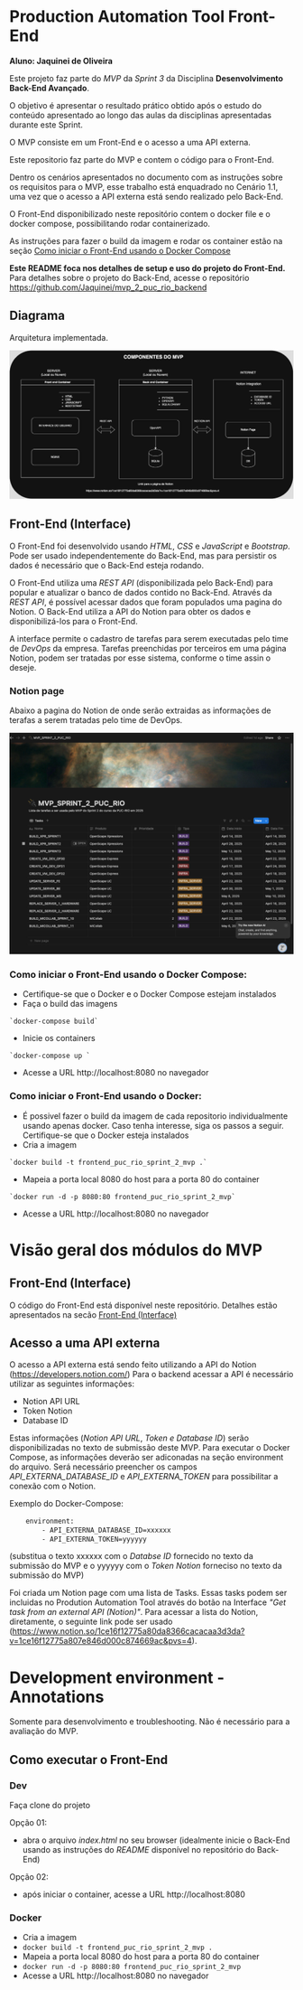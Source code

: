 # Production Automation Tool Front-End
**Aluno: Jaquinei de Oliveira**

Este projeto faz parte do *MVP* da *Sprint 3* da Disciplina **Desenvolvimento Back-End Avançado**.

O objetivo é apresentar o resultado prático obtido após o estudo do conteúdo apresentado ao longo das aulas da disciplinas apresentadas durante este Sprint.

O MVP consiste em um Front-End e o acesso a uma API externa.

Este repositorio faz parte do MVP e contem o código para o Front-End.

Dentro os cenários apresentados no documento com as instruções sobre os requisitos para o MVP, esse trabalho está enquadrado no Cenário 1.1, uma vez que o acesso a API externa está sendo realizado pelo Back-End.

O Front-End disponibilizado neste repositório contem o docker file e o docker compose, possibilitando rodar containerizado. 

As instruções para fazer o build da imagem e rodar os container estão na seção [Como iniciar o Front-End usando o Docker Compose](#como-iniciar-o-frontend-usando-o-docker)

**Este README foca nos detalhes de setup e uso do projeto do Front-End.** Para detalhes sobre o projeto do Back-End, acesse o repositório https://github.com/Jaquinei/mvp_2_puc_rio_backend

## Diagrama

Arquitetura implementada.

![Diagrama dos componentes do system](./src/assets/diagram/diagrama_mvp.png)

## Front-End (Interface)

O Front-End foi desenvolvido usando *HTML*, *CSS* e *JavaScript* e *Bootstrap*. Pode ser usado independentemente do Back-End, mas para persistir os dados é necessário que o Back-End esteja rodando.

O Front-End utiliza uma *REST API* (disponibilizada pelo Back-End) para popular e atualizar o banco de dados contido no Back-End. Através da *REST API*, é possível acessar dados que foram populados uma pagina do Notion. O Back-End utiliza a API do Notion para obter os dados e disponibilizá-los para o Front-End.

A interface permite o cadastro de tarefas para serem executadas pelo time de *DevOps* da empresa. Tarefas preenchidas por terceiros em uma página Notion, podem ser tratadas por esse sistema, conforme o time assin o deseje.

### Notion page
Abaixo a pagina do Notion de onde serão extraidas as informações de terafas a serem tratadas pelo time de DevOps.

![Lista de terefas disponível no Notion](./src/assets/diagram/notion_page.png)


### Como iniciar o Front-End usando o Docker Compose:

- Certifique-se que o Docker e o Docker Compose estejam instalados
-  Faça o build das imagens
```
`docker-compose build`
```
- Inicie os containers
```
`docker-compose up `
```
- Acesse a URL http://localhost:8080 no navegador


### Como iniciar o Front-End usando o Docker:

- É possivel fazer o build da imagem de cada repositorio individualmente usando apenas docker. Caso tenha interesse, siga os passos a seguir.
Certifique-se que o Docker esteja instalados
- Cria a imagem
```
`docker build -t frontend_puc_rio_sprint_2_mvp .`
```
- Mapeia a porta local 8080 do host para a porta 80 do container
```
`docker run -d -p 8080:80 frontend_puc_rio_sprint_2_mvp`
```
- Acesse a URL http://localhost:8080 no navegador

# Visão geral dos módulos do MVP

## Front-End (Interface)

O código do Front-End está disponível neste repositório. Detalhes estão apresentados na secão [Front-End (Interface)](#frontend-interface)

## Acesso a uma API externa

O acesso a API externa está sendo feito utilizando a API do Notion (https://developers.notion.com/)
Para o backend acessar a API é necessário utilizar as seguintes informações:
- Notion API URL
- Token Notion
- Database ID

Estas informações (*Notion API URL*, *Token e Database ID*) serão disponibilizadas no texto de submissão deste MVP.
Para executar o Docker Compose, as informações deverão ser adiconadas na seção environment do arquivo. Será necessário preencher os campos *API_EXTERNA_DATABASE_ID* e *API_EXTERNA_TOKEN* para possibilitar a conexão com o Notion.

Exemplo do Docker-Compose:
```
    environment:
        - API_EXTERNA_DATABASE_ID=xxxxxx
        - API_EXTERNA_TOKEN=yyyyyy
```
(substitua o texto xxxxxx com o *Databse ID* fornecido no texto da submissão do MVP e o yyyyyy com o *Token Notion* forneciso no texto da submissão do MVP)

Foi criada um Notion page com uma lista de Tasks. Essas tasks podem ser incluidas no Prodution Automation Tool através do botão na Interface *"Get task from an external API (Notion)"*. 
Para acessar a lista do Notion, diretamente, o seguinte link pode ser usado (https://www.notion.so/1ce16f12775a80da8366cacacaa3d3da?v=1ce16f12775a807e846d000c874669ac&pvs=4).

# Development environment - Annotations
Somente para desenvolvimento e troubleshooting. Não é necessário para a avaliação do MVP.

## Como executar o Front-End

### Dev

Faça clone do projeto

Opção 01:
 - abra o arquivo *index.html* no seu browser (idealmente inicie o Back-End usando as instruções do *README* disponível no repositório do Back-End)

Opção 02:
-  após iniciar o container, acesse a URL http://localhost:8080

### Docker

- Cria a imagem
- `docker build -t frontend_puc_rio_sprint_2_mvp .`
- Mapeia a porta local 8080 do host para a porta 80 do container
- `docker run -d -p 8080:80 frontend_puc_rio_sprint_2_mvp`
- Acesse a URL http://localhost:8080 no navegador
